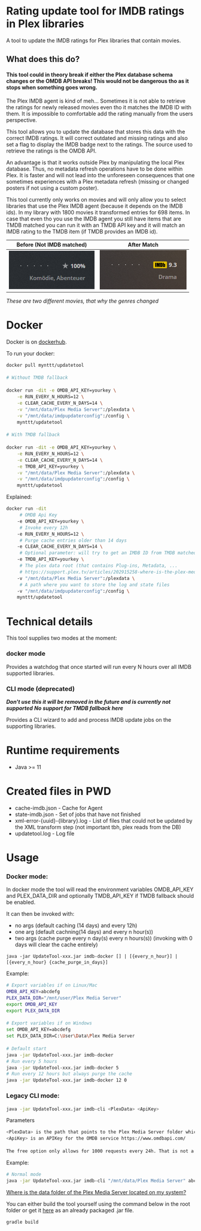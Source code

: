 # Rating update tool for IMDB ratings in Plex libraries

A tool to update the IMDB ratings for Plex libraries that contain movies.

## What does this do?

#### This tool could in theory break if either the Plex database schema changes or the OMDB API breaks! This would not be dangerous tho as it stops when something goes wrong. 

The Plex IMDB agent is kind of meh... Sometimes it is not able to retrieve the ratings for newly released movies even tho it matches the IMDB ID with them. It is impossible to comfortable add the rating manually from the users perspective.

This tool allows you to update the database that stores this data with the correct IMDB ratings. It will correct outdated and missing ratings and also set a flag to display the IMDB badge next to the ratings. The source used to retrieve the ratings is the OMDB API.

An advantage is that it works outside Plex by manipulating the local Plex database. Thus, no metadata refresh operations have to be done within Plex. It is faster and will not lead into the unforeseen consequences that one sometimes experiences with a Plex metadata refresh (missing or changed posters if not using a custom poster).

This tool currently only works on movies and will only allow you to select libraries that use the Plex IMDB agent (because it depends on the IMDB ids). In my library with 1800 movies it transformed entries for 698 items. In case that even tho you use the IMDB agent you still have items that are TMDB matched you can run it with an TMDB API key and it will match an IMDB rating to the TMDB item (if TMDB provides an IMDB id).

Before (Not IMDB matched)            |  After Match
:-------------------------:|:-------------------------:
![](img/star.PNG)  |  ![](img/imdb.PNG)

*These are two different movies, that why the genres changed*

# Docker

Docker is on [dockerhub](https://hub.docker.com/r/mynttt/updatetool).

To run your docker:

```bash
docker pull mynttt/updatetool

# Without TMDB fallback

docker run -dit -e OMDB_API_KEY=yourkey \
    -e RUN_EVERY_N_HOURS=12 \
    -e CLEAR_CACHE_EVERY_N_DAYS=14 \
    -v "/mnt/data/Plex Media Server":/plexdata \
    -v "/mnt/data/imdpupdaterconfig":/config \
    mynttt/updatetool

# With TMDB fallback

docker run -dit -e OMDB_API_KEY=yourkey \
    -e RUN_EVERY_N_HOURS=12 \
    -e CLEAR_CACHE_EVERY_N_DAYS=14 \
    -e TMDB_API_KEY=yourkey \
    -v "/mnt/data/Plex Media Server":/plexdata \
    -v "/mnt/data/imdpupdaterconfig":/config \
    mynttt/updatetool
```

Explained:

```bash
docker run -dit 
     # OMDB Api Key
    -e OMDB_API_KEY=yourkey \
     # Invoke every 12h
    -e RUN_EVERY_N_HOURS=12 \
     # Purge cache entries older than 14 days
    -e CLEAR_CACHE_EVERY_N_DAYS=14 \
     # Optional parameter: will try to get an IMDB ID from TMDB matched items
    -e TMDB_API_KEY=yourkey \
     # The plex data root (that contains Plug-ins, Metadata, ...
     # https://support.plex.tv/articles/202915258-where-is-the-plex-media-server-data-directory-located/
    -v "/mnt/data/Plex Media Server":/plexdata \
     # A path where you want to store the log and state files
    -v "/mnt/data/imdpupdaterconfig":/config \
    mynttt/updatetool
```

# Technical details

This tool supplies two modes at the moment:

### docker mode
Provides a watchdog that once started will run every N hours over all IMDB supported libraries.

### CLI mode (deprecated)
***Don't use this it will be removed in the future and is currently not supported***
***No support for TMDB fallback here***

Provides a CLI wizard to add and process IMDB update jobs on the supporting libraries.

# Runtime requirements

- Java >= 11

# Created files in PWD

- cache-imdb.json - Cache for Agent
- state-imdb.json - Set of jobs that have not finished
- xml-error-{uuid}-{library}.log - List of files that could not be updated by the XML transform step (not important tbh, plex reads from the DB)
- updatetool.log - Log file

# Usage

### Docker mode:

In docker mode the tool will read the environment variables OMDB_API_KEY and PLEX_DATA_DIR and optionally TMDB_API_KEY if TMDB fallback should be enabled.

It can then be invoked with:
- no args (default caching (14 days) and every 12h)
- one arg (default cachning(14 days) and every n hour(s))
- two args (cache purge every n day(s) every n hours(s)) (invoking with 0 days will clear the cache entirely)

```
java -jar UpdateTool-xxx.jar imdb-docker [] | [{every_n_hour}] | [{every_n_hour} {cache_purge_in_days}]
```

Example:

```bash
# Export variables if on Linux/Mac
OMDB_API_KEY=abcdefg
PLEX_DATA_DIR="/mnt/user/Plex Media Server"
export OMDB_API_KEY
export PLEX_DATA_DIR

# Export variables if on Windows
set OMDB_API_KEY=abcdefg
set PLEX_DATA_DIR=C:\User\Data\Plex Media Server

# Default start
java -jar UpdateTool-xxx.jar imdb-docker
# Run every 5 hours
java -jar UpdateTool-xxx.jar imdb-docker 5
# Run every 12 hours but always purge the cache
java -jar UpdateTool-xxx.jar imdb-docker 12 0
```

### Legacy CLI mode:

```bash
java -jar UpdateTool-xxx.jar imdb-cli <PlexData> <ApiKey>
```

Parameters
```bash
<PlexData> is the path that points to the Plex Media Server folder which contains folders like Cache, Metadata and Plug-ins
<ApiKey> is an APIKey for the OMDB service https://www.omdbapi.com/

The free option only allows for 1000 requests every 24h. That is not a problem, the tool will halt, persist the state can thus be resumed again when the limit expires. The owner offers a paid 1$ per Month 100000 requests / 24h option that might be attractive to users with larger libraries.
```

Example:

```bash
# Normal mode
java -jar UpdateTool-xxx.jar imdb-cli "/mnt/data/Plex Media Server" abcdefg
```

[Where is the data folder of the Plex Media Server located on my system?](https://support.plex.tv/articles/202915258-where-is-the-plex-media-server-data-directory-located/)

You can either build the tool yourself using the command below in the root folder or get it [here](https://github.com/mynttt/UpdateTool/releases/latest) as an already packaged .jar file.
```bash
gradle build
```
